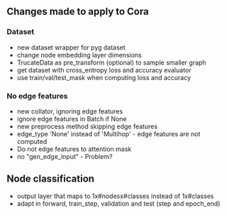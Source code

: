 ## Changes made to apply to Cora

### Dataset
- new dataset wrapper for pyg dataset
- change node embedding layer dimensions
- TrucateData as pre_transform (optional) to sample smaller graph
- get dataset with cross_entropy loss and accuracy evaluator
- use train/val/test_mask when computing loss and accuracy

### No edge features
- new collator, ignoring edge features
- ignore edge features in Batch if None
- new preprocess method skipping edge features
- edge_type 'None' instead of 'Multihop' - edge features are not computed
- Do not edge features to attention mask
- no "gen_edge_input" - Problem?

## Node classification
- output layer that maps to 1x#nodesx#classes instead of 1x#classes
- adapt in forward, train_step, validation and test (step and epoch_end)